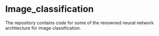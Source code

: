 # Image_classification
The repository contains code for some of the renowned neural network architecture for image classification.
